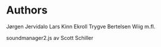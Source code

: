 Authors
====================

Jørgen Jervidalo
Lars Kinn Ekroll
Trygve Bertelsen Wiig
m.fl.

soundmanager2.js av Scott Schiller
